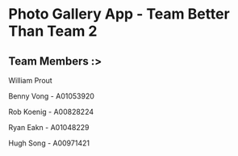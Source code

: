 # Photo Gallery App - Team Better Than Team 2

## Team Members :>

William Prout

Benny Vong - A01053920

Rob Koenig - A00828224

Ryan Eakn - A01048229

Hugh Song - A00971421
